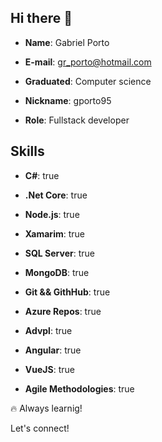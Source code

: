 ## Hi there 👋


- **Name**: Gabriel Porto

- **E-mail**: gr_porto@hotmail.com

- **Graduated**: Computer science

- **Nickname**: gporto95

- **Role**: Fullstack developer

## Skills
- **C#**: true
      
- **.Net Core**: true

- **Node.js**: true
      
- **Xamarim**: true
      
- **SQL Server**: true

- **MongoDB**: true
      
- **Git && GithHub**: true

- **Azure Repos**: true
      
- **Advpl**: true
      
- **Angular**: true   

- **VueJS**: true

- **Agile Methodologies**: true
   
🔥 Always learnig!

Let's connect!
